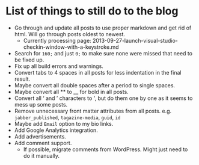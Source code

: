 # List of things to still do to the blog

- Go through and update all posts to use proper markdown and get rid of html. Will go through posts oldest to newest.
  - Currently processing page: 2013-09-27-launch-visual-studio-checkin-window-with-a-keystroke.md
- Search for `160;` and just `0;` to make sure none were missed that need to be fixed up.
- Fix up all build errors and warnings.
- Convert tabs to 4 spaces in all posts for less indentation in the final result.
- Maybe convert all double spaces after a period to single spaces.
- Maybe convert all ** to __ for bold in all posts.
- Convert all ‘ and ’ characters to ', but do them one by one as it seems to mess up some posts.
- Remove unnecessary front matter attributes from all posts. e.g. `jabber_published`, `tagazine-media`, `guid`, `id`
- Maybe add `Email` option to my bio links.
- Add Google Analytics integration.
- Add advertisements.
- Add comment support.
  - If possible, migrate comments from WordPress. Might just need to do it manually.
